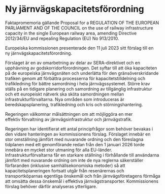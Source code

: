 # Ny järnvägskapacitetsförordning

Faktapromemoria gällande Proposal for a REGULATION OF THE EUROPEAN PARLIAMENT AND OF THE COUNCIL on the use of railway infrastructure capacity in the single European railway area, amending Directive 2012/34/EU and repealing Regulation (EU) No 913/2010\.

Europeiska kommissionen presenterade den 11 juli 2023 sitt förslag till en ny järnvägskapacitetsförordning.

Förslaget är en av omarbetning av delar av SERA\-direktivet och en upphävning av godskorridorförordningen. Det syftar till att öka kapaciteten på de europeiska järnvägsnäten och underlätta för den gränsöverskridande trafiken genom att förbättra processerna för kapacitetstilldelning och trafikledning för bättre samordning i hela järnvägssystemet. Större krav ställs på en tidigare planering och samordning av tillgänglig infrastruktur och ett europeiskt nätverk ska sköta samordningen mellan infrastrukturförvaltarna. Nya områden som introduceras är beredskapsplanering, trafikledning och kris och störningshantering.

Regeringen välkomnar målsättningen om att möjliggöra en mer effektiv förvaltning av järnvägsinfrastruktur och järnvägstrafik.

Regeringen har identifierat ett antal principfrågor som behöver bevakas i den vidare hanteringen av kommissionens förslag. Förslaget innebär en stor omställning jämfört med nuvarande ordning och den föreslagna tidplanen med ett genomförande redan från den 1 januari 2026 torde innebära en mycket stor utmaning för alla EU\-länder. Infrastrukturförvaltarna får en starkare ställning i förhållande till användarna jämfört med nuvarande ordning om inte de nya reglerna säkerställer förfaranden (inklusive samhällsekonomiska metoder) så att kapacitetsplaneringen fortsatt utgår från resenärernas och transportköparnas egentliga önskemål och från järnvägsföretagens förmåga att omsätta dessa önskemål i effektiva järnvägstransporter. Kommissionens förslag behöver därför analyseras ytterligare.
